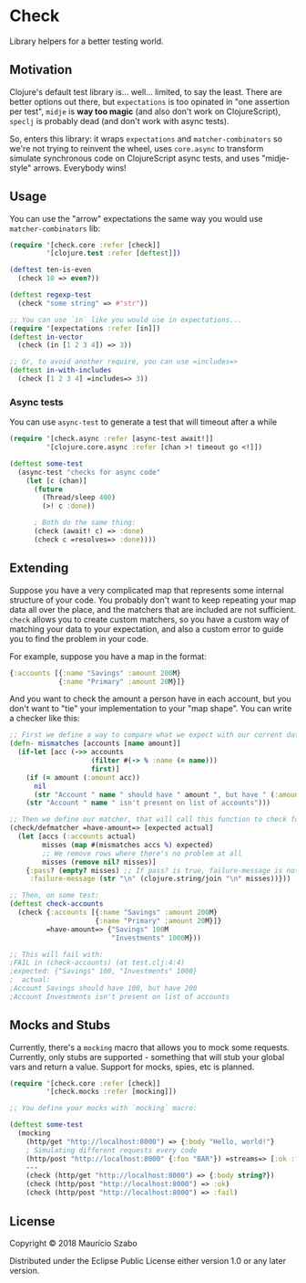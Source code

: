 # Check

Library helpers for a better testing world.

## Motivation
Clojure's default test library is... well... limited, to say the least. There are better options out there, but `expectations` is too opinated in "one assertion per test", `midje` is **way too magic** (and also don't work on ClojureScript), `speclj` is probably dead (and don't work with async tests).

So, enters this library: it wraps `expectations` and `matcher-combinators` so we're not trying to reinvent the wheel, uses `core.async` to transform simulate synchronous code on ClojureScript async tests, and uses "midje-style" arrows. Everybody wins!

## Usage

You can use the "arrow" expectations the same way you would use `matcher-combinators` lib:

```clojure
(require '[check.core :refer [check]]
         '[clojure.test :refer [deftest]])

(deftest ten-is-even
  (check 10 => even?))

(deftest regexp-test
  (check "some string" => #"str"))

;; You can use `in` like you would use in expectations...
(require '[expectations :refer [in]])
(deftest in-vector
  (check (in [1 2 3 4]) => 3))

;; Or, to avoid another require, you can use =includes=>
(deftest in-with-includes
  (check [1 2 3 4] =includes=> 3))
```

### Async tests

You can use `async-test` to generate a test that will timeout after a while
```clojure
(require '[check.async :refer [async-test await!]]
         '[clojure.core.async :refer [chan >! timeout go <!]])

(deftest some-test
  (async-test "checks for async code"
    (let [c (chan)]
      (future
        (Thread/sleep 400)
        (>! c :done))

      ; Both do the same thing:
      (check (await! c) => :done)
      (check c =resolves=> :done))))
```

## Extending
Suppose you have a very complicated map that represents some internal structure of your code. You probably don't want to keep repeating your map data all over the place, and the matchers that are included are not sufficient. `check` allows you to create custom matchers, so you have a custom way of matching your data to your expectation, and also a custom error to guide you to find the problem in your code.

For example, suppose you have a map in the format:
```clojure
{:accounts [{:name "Savings" :amount 200M}
            {:name "Primary" :amount 20M}]}
```

And you want to check the amount a person have in each account, but you don't want to "tie" your implementation to your "map shape". You can write a checker like this:

```clojure
;; First we define a way to compare what we expect with our current data:
(defn- mismatches [accounts [name amount]]
  (if-let [acc (->> accounts
                    (filter #(-> % :name (= name)))
                    first)]
    (if (= amount (:amount acc))
      nil
      (str "Account " name " should have " amount ", but have " (:amount acc)))
    (str "Account " name " isn't present on list of accounts")))

;; Then we define our matcher, that will call this function to check for problems:
(check/defmatcher =have-amount=> [expected actual]
  (let [accs (:accounts actual)
        misses (map #(mismatches accs %) expected)
        ;; We remove rows where there's no problem at all
        misses (remove nil? misses)]
    {:pass? (empty? misses) ;; If pass? is true, failure-message is not needed
     :failure-message (str "\n" (clojure.string/join "\n" misses))}))

;; Then, on some test:
(deftest check-accounts
  (check {:accounts [{:name "Savings" :amount 200M}
                     {:name "Primary" :amount 20M}]}
         =have-amount=> {"Savings" 100M
                         "Investments" 1000M}))

;; This will fail with:
;FAIL in (check-accounts) (at test.clj:4:4)
;expected: {"Savings" 100, "Investments" 1000}
;  actual:
;Account Savings should have 100, but have 200
;Account Investments isn't present on list of accounts
```

## Mocks and Stubs
Currently, there's a `mocking` macro that allows you to mock some requests. Currently, only stubs are supported - something that will stub your global vars and return a value. Support for mocks, spies, etc is planned.

```clojure
(require '[check.core :refer [check]]
         '[check.mocks :refer [mocking]])

;; You define your mocks with `mocking` macro:

(deftest some-test
  (mocking
    (http/get "http://localhost:8000") => {:body "Hello, world!"}
    ; Simulating different requests every code
    (http/post "http://localhost:8000" {:foo "BAR"}) =streams=> [:ok :fail]
    ---
    (check (http/get "http://localhost:8000") => {:body string?})
    (check (http/post "http://localhost:8000") => :ok)
    (check (http/post "http://localhost:8000") => :fail)
```

## License

Copyright © 2018 Maurício Szabo

Distributed under the Eclipse Public License either version 1.0 or any later version.
